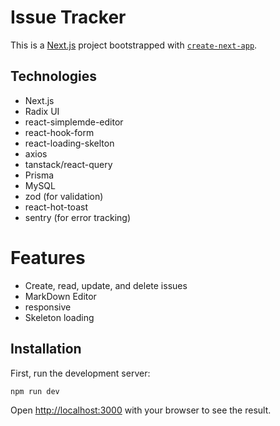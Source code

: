 # Issue Tracker

This is a [Next.js](https://nextjs.org/) project bootstrapped with [`create-next-app`](https://github.com/vercel/next.js/tree/canary/packages/create-next-app).

## Technologies

- Next.js
- Radix UI
- react-simplemde-editor
- react-hook-form
- react-loading-skelton
- axios
- tanstack/react-query
- Prisma
- MySQL
- zod (for validation)
- react-hot-toast
- sentry (for error tracking)

# Features

- Create, read, update, and delete issues
- MarkDown Editor
- responsive
- Skeleton loading


## Installation

First, run the development server:

```bash
npm run dev
```

Open [http://localhost:3000](http://localhost:3000) with your browser to see the result.
